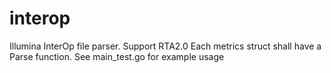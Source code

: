 # interop
Illumina InterOp file parser.
Support RTA2.0 
Each metrics struct shall have a Parse function.
See main_test.go for example usage